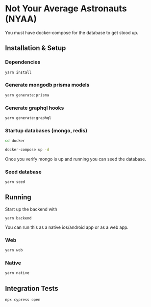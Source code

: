 # Not Your Average Astronauts (NYAA)

You must have docker-compose for the database to get stood up.

## Installation & Setup

### Dependencies

```bash
yarn install
```

### Generate mongodb prisma models

```bash
yarn generate:prisma
```

### Generate graphql hooks

```bash
yarn generate:graphql
```

### Startup databases (mongo, redis)

```bash
cd docker

docker-compose up -d
```

Once you verify mongo is up and running you can seed the database.

### Seed database

```bash
yarn seed
```

## Running

Start up the backend with

```
yarn backend
```

You can run this as a native ios/android app or as a web app.

### Web

```bash
yarn web
```

### Native

```bash
yarn native
```

## Integration Tests

```bash
npx cypress open
```
